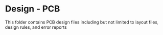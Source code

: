 # Design - PCB

This folder contains PCB design files including but not limited to layout files, design rules, and error reports 
